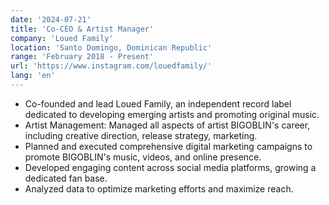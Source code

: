 ```yaml
---
date: '2024-07-21'
title: 'Co-CEO & Artist Manager'
company: 'Loued Family'
location: 'Santo Domingo, Dominican Republic'
range: 'February 2018 - Present'
url: 'https://www.instagram.com/louedfamily/'
lang: 'en'
---
```


- Co-founded and lead Loued Family, an independent record label dedicated to developing emerging artists and promoting original music.
- Artist Management: Managed all aspects of artist BIGOBLIN's career, including creative direction, release strategy, marketing.
- Planned and executed comprehensive digital marketing campaigns to promote BIGOBLIN's music, videos, and online presence.
- Developed engaging content across social media platforms, growing a dedicated fan base.
- Analyzed data to optimize marketing efforts and maximize reach.
